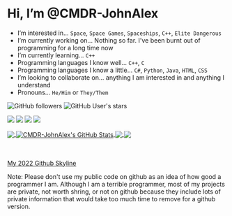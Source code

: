 # Hi, I’m @CMDR-JohnAlex
- I’m interested in... `Space`, `Space Games`, `Spaceships`, `C++`, `Elite Dangerous`
- I’m currently working on... Nothing so far. I've been burnt out of programming for a long time now
- I’m currently learning... `C++`
- Programming languages I know well... `C++`, `C`
- Programming languages I know a little... `C#`, `Python`, `Java`, `HTML`, `CSS`
- I’m looking to collaborate on... anything I am interested in and anything I understand
- Pronouns... `He/Him` or `They/Them`
<!-- - How to reach me... -->

![GitHub followers](https://img.shields.io/github/followers/CMDR-JohnAlex?style=social)
![GitHub User's stars](https://img.shields.io/github/stars/CMDR-JohnAlex?style=social)
<!-- ![visitors](https://visitor-badge-reloaded.herokuapp.com/badge?page_id=CMDR-JohnAlex.CMDR-JohnAlex&color=2bbc8a) -->
![](https://img.shields.io/badge/OS-Windows_11-informational?style=flat&logo=windows&logoColor=white&color=2bbc8a)
![](https://img.shields.io/badge/Editor-Visual_Studio_Community_2022-informational?style=flat&logo=visual-studio-code&logoColor=white&color=2bbc8a)
![](https://img.shields.io/badge/Code-C++-informational?style=flat&logo=cplusplus&logoColor=white&color=2bbc8a)
![](https://img.shields.io/badge/Tools-Github-informational?style=flat&logo=github&logoColor=white&color=2bbc8a)

<a href="https://github.com/CMDR-JohnAlex/CMDR-JohnAlex">
	<img align="center" src="https://github-readme-stats.vercel.app/api/top-langs/?username=CMDR-JohnAlex&langs_count=3&theme=radical&hide=C" /> <!-- &layout=compact -->
</a>
<a href="https://github.com/CMDR-JohnAlex/CMDR-JohnAlex">
	<img align="center" src="https://github-readme-stats.vercel.app/api?username=CMDR-JohnAlex&show_icons=true&line_height=27&theme=radical&count_private=true" alt="CMDR-JohnAlex's GitHub Stats" />
</a>
<a href="https://github.com/CMDR-JohnAlex/Windows95Maze">
	<img align="center" src="https://github-readme-stats.vercel.app/api/pin/?username=CMDR-JohnAlex&repo=Windows95Maze&show_icons=true&theme=radical" />
</a>
</a>
<a href="https://github.com/CMDR-JohnAlex/SimpleLogger">
	<img align="center" src="https://github-readme-stats.vercel.app/api/pin/?username=CMDR-JohnAlex&repo=SimpleLogger&show_icons=true&theme=radical" />
</a>

<br />
<br />
<br />

<a href="https://skyline.github.com/CMDR-JohnAlex/2022" title="2022 Github Skyline">My 2022 Github Skyline</a>

<p>Note: Please don't use my public code on github as an idea of how good a programmer I am. Although I am a terrible programmer, most of my projects are private, not worth shring, or not on github because they include lots of private information that would take too much time to remove for a github version.</p>

